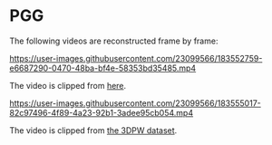 # PGG
The following videos are reconstructed frame by frame:

https://user-images.githubusercontent.com/23099566/183552759-e6687290-0470-48ba-bf4e-58353bd35485.mp4

The video is clipped from [here](https://www.youtube.com/watch?v=2DiQUX11YaY).


https://user-images.githubusercontent.com/23099566/183555017-82c97496-4f89-4a23-92b1-3adee95cb054.mp4

The video is clipped from [the 3DPW dataset](https://virtualhumans.mpi-inf.mpg.de/3DPW/).


